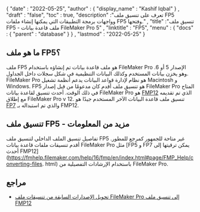 {
  "date" : "2022-05-25",
  "author" : {
    "display_name" : "Kashif Iqbal"
} ,
  "draft" : "false",
  "toc" : true,
  "description" :"تعرف على تنسيق ملف FP5 وواجهات برمجة التطبيقات التي يمكنها إنشاء ملفات FP5 وفتحها." ,
  "title" :"تنسيق ملف FP5 - ملف قاعدة بيانات FileMaker Pro 5" ,
  "linktitle" : "FP5",
  "menu" : {
    "docs" : {
      "parent" : "database"
}
} ,
  "lastmod" : "2022-05-25"
}

## ما هو ملف FP5؟

ملف FP5 هو ملف قاعدة بيانات تم إنشاؤه باستخدام FileMaker Pro الإصدار 5 أو 6. وهو يخزن بيانات المستخدم وكذلك البيانات التنظيمية في شكل سجلات داخل الجداول. FileMaker Pro هو نظام لإدارة قواعد البيانات يدعم أنظمة تشغيل Macintosh و Windows. FP5 هو تنسيق ملف أقدم كان مدعومًا من قبل إصدار FileMaker Pro المتاح في ذلك الوقت. أحدث تنسيق لقاعدة بيانات FileMaker Pro هو [FMP12](/ar/database/fmp12/) الذي تم تقديمه مع إطلاق FileMaker Pro v 12. تنسيق ملف قاعدة البيانات الآخر المستخدم جيدًا هو [FP7](/ar/database/fp7/) والذي تم استبداله بـ FMP12.

## تنسيق ملف FP5 - مزيد من المعلومات

تفاصيل تنسيق الملف الداخلي لتنسيق ملف FP5 غير متاحة للجمهور كمرجع للمطور. أقدم تنسيقات ملفات قاعدة بيانات FileMaker Pro مثل [FP5 و FP7 يمكن ترقيتها إلى أحدث FMP12](https://fmhelp.filemaker.com/help/16/fmp/en/index.html#page/FMP_Help/converting-files. html) باستخدام الإرشادات التفصيلية من FileMaker Pro.

## مراجع

* [تحويل الإصدارات السابقة من تنسيقات ملف FileMaker Pro إلى تنسيق ملف FMP12](https://fmhelp.filemaker.com/help/16/fmp/en/index.html#page/FMP_Help/converting-files.html)

